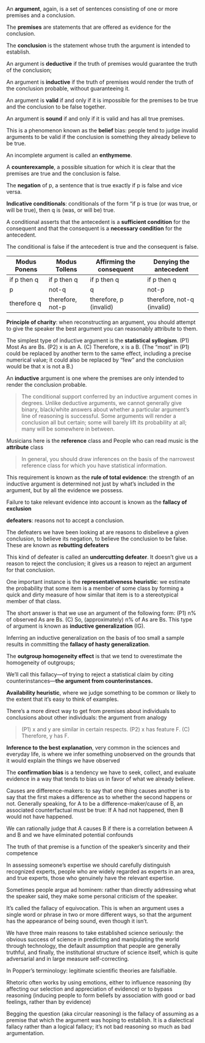 An **argument**, again, is a set of sentences consisting of one or more premises and a conclusion. 

The **premises** are statements that are offered as evidence for the conclusion.

The **conclusion** is the statement whose truth the argument is intended to establish. 

An argument is **deductive** if the truth of premises would guarantee the truth of the conclusion; 

An argument is **inductive** if the truth of premises would render the truth of the conclusion probable, without guaranteeing it.

An argument is **valid** if and only if it is impossible for the premises to be true and the conclusion to be false together.

An argument is **sound** if and only if it is valid and has all true premises.

This is a phenomenon known as the **belief** bias: people tend to judge invalid arguments to be valid if the conclusion is something they already believe to be true.

An incomplete argument is called an **enthymeme**.

A **counterexample**, a possible situation for which it is clear that the premises are true and the conclusion is false.

The **negation** of p, a sentence that is true exactly if p is false and vice versa.

**Indicative conditionals**: conditionals of the form “if p is true (or was true, or will be true), then q is (was, or will be) true.

A conditional asserts that the antecedent is a **sufficient condition** for the consequent and that the consequent is a **necessary condition** for the antecedent.

The conditional is false if the antecedent is true and the consequent is false.

| Modus Ponens | Modus Tollens    | Affirming the consequent | Denying the antecedent     |
| ------------ | ---------------- | ------------------------ | -------------------------- |
| if p then q  | if p then q      | if p then q              | if p then q                |
| p            | not-q            | q                        | not-p                      |
| therefore q  | therefore, not-p | therefore, p (invalid)   | therefore, not-q (invalid) |

**Principle of charity**: when reconstructing an argument, you should attempt to give the speaker the best argument you can reasonably attribute to them.

The simplest type of inductive argument is the **statistical syllogism**.
(P1) Most As are Bs.
(P2) x is an A.
(C) Therefore, x is a B.
(The “most” in (P1) could be replaced by another term to the same effect, including a precise numerical value; it could also be replaced by “few” and the conclusion would be that x is not a B.)

An **inductive** argument is one where the premises are only intended to render the conclusion probable.

>The conditional support conferred by an inductive argument comes in degrees. Unlike deductive arguments, we cannot generally give binary, black/white answers about whether a particular argument’s line of reasoning is successful. Some arguments will render a conclusion all but certain; some will barely lift its probability at all; many will be somewhere in between.

Musicians here is the **reference** class and People who can read music is the **attribute** class

> In general, you should draw inferences on the basis of the narrowest reference class for which you have statistical information.

This requirement is known as the **rule of total evidence**: the strength of an inductive argument is determined not just by what’s included in the argument, but by all the evidence we possess.

Failure to take relevant evidence into account is known as the **fallacy of exclusion**

**defeaters**: reasons not to accept a conclusion.

The defeaters we have been looking at are reasons to disbelieve a given conclusion, to believe its negation, to believe the conclusion to be false. These are known as **rebutting defeaters**

This kind of defeater is called an **undercutting defeater**. It doesn’t give us a reason to reject the conclusion; it gives us a reason to reject an argument for that conclusion.

One important instance is the **representativeness heuristic**: we estimate the probability that some item is a member of some class by forming a quick and dirty measure of how similar that item is to a stereotypical member of that class.

The short answer is that we use an argument of the following form:
(P1) n% of observed As are Bs.
(C) So, (approximately) n% of As are Bs.
This type of argument is known as **inductive generalization** (IG).

Inferring an inductive generalization on the basis of too small a sample results in committing the **fallacy of hasty generalization**.

The **outgroup homogeneity effect** is that we tend to overestimate the homogeneity of outgroups;

We’ll call this fallacy—of trying to reject a statistical claim by citing counterinstances—**the argument from counterinstances.**

**Availability heuristic**, where we judge something to be common or likely to the extent that it’s easy to think of examples. 

There’s a more direct way to get from premises about individuals to conclusions about other
individuals: the argument from analogy 

>(P1) x and y are similar in certain respects.
>(P2) x has feature F.
>(C) Therefore, y has F.

**Inference to the best explanation**, very common in the sciences and everyday life, is where we infer something unobserved on the grounds that it would explain the things we have observed

The **confirmation bias** is a tendency we have to seek, collect, and evaluate evidence in a way that tends to bias us in favor of what we already believe.

Causes are difference-makers: to say that one thing causes another is to say that the first makes a difference as to whether the second happens or not. Generally speaking, for A to be a difference-maker/cause of B, an associated counterfactual must be true: If A had not happened, then B would not have happened.

We can rationally judge that A causes B if there is a correlation between A and B and we have eliminated potential confounds

The truth of that premise is a function of the speaker’s sincerity and their competence

In assessing someone’s expertise we should carefully distinguish recognized experts, people who are widely regarded as experts in an area, and true experts, those who genuinely have the relevant expertise.

Sometimes people argue ad hominem: rather than directly addressing what the speaker said, they make some personal criticism of the speaker.

It’s called the fallacy of equivocation. This is when an argument uses a single word or phrase in two or more different ways, so that the argument has the appearance of being sound, even though it isn’t.

We have three main reasons to take established science seriously: the obvious success of science in predicting and manipulating the world through technology, the default assumption that people are generally truthful, and finally, the institutional structure of science itself, which is quite adversarial and in large measure self-correcting.

In Popper’s terminology: legitimate scientific theories are falsifiable.

Rhetoric often works by using emotions, either to influence reasoning (by
affecting our selection and appreciation of evidence) or to bypass reasoning
(inducing people to form beliefs by association with good or bad feelings,
rather than by evidence)

Begging the question (aka circular
reasoning) is the fallacy of assuming as a premise that which the argument
was hoping to establish. It is a dialectical fallacy rather than a logical
fallacy; it’s not bad reasoning so much as bad argumentation.